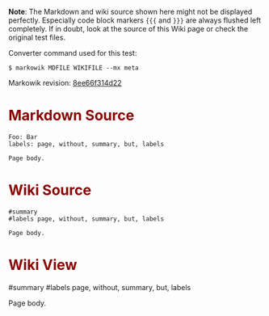 **Note**: The Markdown and wiki source shown here might not be displayed
perfectly. Especially code block markers `{{{` and `}}}` are always flushed
left completely. If in doubt, look at the source of this Wiki page or check the
original test files.

Converter command used for this test:

```
$ markowik MDFILE WIKIFILE --mx meta
```

Markowik revision: [8ee66f314d22](http://code.google.com/p/markowik/source/browse/?r=8ee66f314d22)

# <font color='darkred'>Markdown Source</font> #

```
Foo: Bar
labels: page, without, summary, but, labels

Page body.
```

# <font color='darkred'>Wiki Source</font> #

```
#summary 
#labels page, without, summary, but, labels

Page body.
```

# <font color='darkred'>Wiki View</font> #

#summary
#labels page, without, summary, but, labels

Page body.
